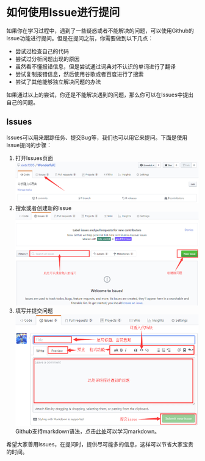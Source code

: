 # 如何使用Issue进行提问

如果你在学习过程中，遇到了一些疑惑或者不能解决的问题，可以使用Github的Issue功能进行提问。但是在提问之前，你需要做到以下几点：

- 尝试过检查自己的代码
- 尝试过分析问题出现的原因
- 虽然看不懂报错信息，但是尝试通过词典对不认识的单词进行了翻译
- 尝试复制报错信息，然后使用谷歌或者百度进行了搜索
- 尝试了其他能够独立解决问题的办法

如果通过以上的尝试，你还是不能解决遇到的问题，那么你可以在Issues中提出自己的问题。

## Issues

Issues可以用来跟踪任务、提交Bug等，我们也可以用它来提问。下面是使用Issue提问的步骤：

1. 打开Issues页面 ![issue-tab](./images/issues/01.issues-tab.png)
2. 搜索或者创建新的Issue ![search-or-new](./images/issues/02.search-or-new.png)
3. 填写并提交问题 ![fill-and-post](./images/issues/03.fill-and-post.png) Github支持markdown语法，点击[此处](https://guides.github.com/features/mastering-markdown/)可以学习markdown。

希望大家善用Issues，在提问时，提供尽可能多的信息，这样可以节省大家宝贵的时间。